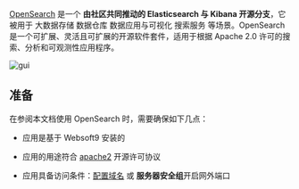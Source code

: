 [OpenSearch](https://opensearch.org/) 是一个 **由社区共同推动的 Elasticsearch 与 Kibana 开源分支**，它被用于 大数据存储 数据仓库 数据应用与可视化 搜索服务  等场景。OpenSearch 是一个可扩展、灵活且可扩展的开源软件套件，适用于根据 Apache 2.0 许可的搜索、分析和可观测性应用程序。


![gui](https://libs.websoft9.com/Websoft9/DocsPicture/zh/opensearch/opensearch-gui-websoft9.png)


## 准备

在参阅本文档使用 OpenSearch 时，需要确保如下几点：

- 应用是基于 Websoft9 安装的

- 应用的用途符合 [apache2](https://opensource.org/licenses/Apache-2.0) 开源许可协议

- 应用具备访问条件：[配置域名](./domain-set) 或 **服务器安全组**开启网外端口